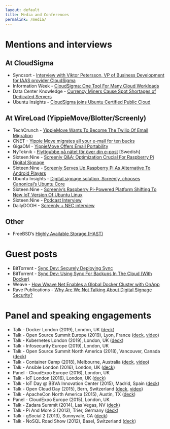 ```yaml
---
layout: default
title: Media and Conferences
permalink: /media/
---
```

<div class="copy">
  <h1>Mentions and interviews</h1>
  <h2>At CloudSigma</h2>
  <ul>
    <li>Syncsort - <a href="https://blog.syncsort.com/2015/01/big-data/interview-viktor-petersson-vp-business-development-iaas-provider-cloudsigma/">Interview with Viktor Petersson, VP of Business Development for IAAS provider CloudSigma</a></li>
    <li>Information Week - <a href="https://www.informationweek.com/cloud/cloud-storage/cloudsigma-one-tool-for-many-cloud-workloads/d/d-id/1114055">CloudSigma: One Tool For Many Cloud Workloads</a></li>
    <li>Data Center Knowledge - <a href="https://www.informationweek.com/cloud/cloud-storage/cloudsigma-one-tool-for-many-cloud-workloads/d/d-id/1114055">Currency Miners Cause Spot Shortages of Dedicated Servers</a></li>
    <li>Ubuntu Insights - <a href="https://blog.ubuntu.com/2014/10/15/cloudsigma-joins-ubuntu-certified-public-cloud">CloudSigma joins Ubuntu Certified Public Cloud</a></li>
  </ul>
  <h2>At WireLoad (YippieMove/Blotter/Screenly)</h2>
  <ul>
    <li>TechCrunch - <a href="https://techcrunch.com/2012/02/07/yippiemove-wants-to-become-the-twilio-of-email-migration/">YippieMove Wants To Become The Twilio Of Email Migration</a></li>
    <li>CNET - <a href="https://www.cnet.com/news/yippie-move-migrates-all-your-e-mail-for-ten-bucks/">Yippie Move migrates all your e-mail for ten bucks</a></li>
    <li>GigaOM - <a href="https://gigaom.com/2008/08/14/yippiemove-email-portability/">YippieMove Offers Email Portability</a></li>
    <li>NyTeknik - <a href="https://www.nyteknik.se/digitalisering/flyttgubbe-pa-natet-for-over-din-e-post-6408650">Flyttgubbe på nätet för över din e-post</a> [Swedish]</li>
    <li>Sixteen:Nine - <a href="https://www.sixteen-nine.net/2014/03/24/screenly-qa-optimization-crucial-raspberry-pi-digital-signage/">Screenly Q&amp;A: Optimization Crucial For Raspberry Pi Digital Signage</a></li>
    <li>Sixteen:Nine - <a href="https://www.sixteen-nine.net/2013/05/03/screenly-serves-raspberry-pi-alternative-android-players/">Screenly Serves Up Raspberry Pi As Alternative To Android Players</a></li>
    <li>Ubuntu Insights - <a href="https://blog.ubuntu.com/2016/05/18/digital-signage-solution-screenly-chooses-canonicals-ubuntu-core">Digital signage solution, Screenly, chooses Canonical’s Ubuntu Core</a></li>
    <li>Sixteen:Nine - <a href="https://www.sixteen-nine.net/2016/05/18/screenlys-raspberry-pi-powered-platform-shifting-to-new-iot-version-of-ubuntu-linux/">Screenly’s Raspberry Pi-Powered Platform Shifting To New IoT Version Of Ubuntu Linux</a></li>
    <li>Sixteen:Nine - <a href="http://sixteennine.podbean.com/e/viktor-petersson-screenly/">Podcast Interview</a></li>
    <li>DailyDOOH - <a href="https://www.youtube.com/watch?v=LtFCOHrgvs4">Screenly + NEC interview</a></li>
  </ul>
  <h2>Other</h2>
  <ul>
    <li>FreeBSD’s <a href="https://www.freebsd.org/doc/en/books/handbook/disks-hast.html">Highly Available Storage (HAST)</a></li>
  </ul>
  <h1>Guest posts</h1>
  <ul>
    <li>BitTorrent - <a href="https://www.resilio.com/blog/sync-dev-securely-deploying-sync">Sync Dev: Securely Deploying Sync</a></li>
    <li>BitTorrent - <a href="https://www.resilio.com/blog/sync-dev-using-sync-for-backups-in-the-cloud-with-docker">Sync Dev: Using Sync For Backups In The Cloud (With Docker)</a></li>
    <li>Weave - <a href="https://www.weave.works/blog/weave-global-docker-cluster/">How Weave Net Enables a Global Docker Cluster with OnApp</a></li>
    <li>Rave Publications - <a href="https://www.ravepubs.com/not-talking-digital-signage-security/">Why Are We Not Talking About Digital Signage Security?</a></li>
  </ul>
  <h1>Panel and speaking engagements</h1>
  <ul>
    <li>Talk - Docker London (2019), London, UK (<a href="https://speakerdeck.com/vpetersson/whats-mtls-at-docker-london">deck</a>)</li>
    <li>Talk - Open Source Summit Europe (2019), Lyon, France (<a href="https://speakerdeck.com/vpetersson/the-s-in-iot-stands-for-security">deck</a>, <a href="https://www.youtube.com/watch?v=7yN999B11Ms&list=PLbzoR-pLrL6pamOj4UifcMJf560Ph6mJp&index=43&t=0s">video</a>)</li>
    <li>Talk - Kubernetes London (2019), London, UK (<a href="https://speakerdeck.com/vpetersson/living-on-the-edge-at-kubernetes-london">deck</a>)</li>
    <li>Talk - Infosecurity Europe (2019), London, UK</li>
    <li>Talk - Open Source Summit North America (2018), Vancouver, Canada (<a href="https://events.linuxfoundation.org/wp-content/uploads/2017/11/The-S-in-IoT-Stands-for-Security-Viktor-Petersson-Screenly-Andrew-Martin-Control-Plane.pdf">deck</a>)</li>
    <li>Talk - Container Camp (2018), Melbourne, Australia (<a href="https://docs.google.com/presentation/d/1E1ZzkMmytOoW-aLkWlJzFT1MYLWE2RyAv0qOjQkxDt8/edit?usp=sharing">deck</a>, <a href="https://www.youtube.com/watch?v=PmWYTjr_Xso">video</a>)</li>
    <li>Talk - Ansible London (2016), London, UK (<a href="https://speakerdeck.com/vpetersson/provisioner-at-ansible-london">deck</a>)</li>
    <li>Panel - CloudExpo Europe (2016), London, UK</li>
    <li>Talk - IoT London (2016), London, UK (<a href="https://speakerdeck.com/vpetersson/screenly-at-iot-london">deck</a>)</li>
    <li>Talk - IoT Day @ BBVA Innovation Center (2015), Madrid, Spain (<a href="https://speakerdeck.com/vpetersson/iot-use-case-screenly">deck</a>)</li>
    <li>Talk - Open Cloud Day (2015), Bern, Switzerland (<a href="https://speakerdeck.com/vpetersson/server-evolution-from-mainframes-to-containers-and-paas">deck</a>, <a href="https://www.youtube.com/watch?v=pHdc3f98Kxs&index=11&list=PLofS3lNZckseu0v_CP4XjgDUQxRKfF6gA">video</a>) </li>
    <li>Talk - ApacheCon North America (2015), Austin, TX (<a href="https://speakerdeck.com/vpetersson/an-introduction-to-cgroups-and-cgroupspy">deck</a>)</li>
    <li>Panel - CloudExpo Europe (2015), London, UK</li>
    <li>Talk - Zadara Summit (2014), Las Vegas, NV (<a href="https://speakerdeck.com/vpetersson/cloudsigma-zadara-summit">deck</a>)</li>
    <li>Talk - Pi And More 3 (2013), Trier, Germany (<a href="https://speakerdeck.com/vpetersson/screenly-at-pi-and-more-3">deck</a>)</li>
    <li>Talk - gSocial 2 (2013), Sunnyvale, CA (<a href="https://speakerdeck.com/vpetersson/email-migration-best-practices">deck</a>)</li>
    <li>Talk - NoSQL Road Show (2012), Basel, Switzerland (<a href="https://speakerdeck.com/vpetersson/mongodbs-replica-sets-painless-scaling-and-high-availability-ha">deck</a>)</li>
  </ul>
</div>
